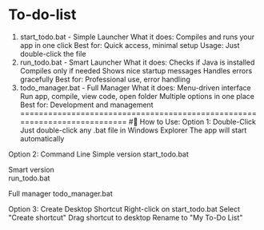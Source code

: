 # To-do-list
1. start_todo.bat - Simple Launcher
What it does: Compiles and runs your app in one click
Best for: Quick access, minimal setup
Usage: Just double-click the file
2. run_todo.bat - Smart Launcher
What it does:
Checks if Java is installed
Compiles only if needed
Shows nice startup messages
Handles errors gracefully
Best for: Professional use, error handling
3. todo_manager.bat - Full Manager
What it does:
Menu-driven interface
Run app, compile, view code, open folder
Multiple options in one place
Best for: Development and management
==========================================================================
#🎯 How to Use:
Option 1: Double-Click
Just double-click any .bat file in Windows Explorer
The app will start automatically

Option 2: Command Line
Simple version
start_todo.bat

Smart version  
run_todo.bat

Full manager
todo_manager.bat

Option 3: Create Desktop Shortcut
Right-click on start_todo.bat
Select "Create shortcut"
Drag shortcut to desktop
Rename to "My To-Do List"
